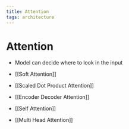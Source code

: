 ```yaml
---
title: Attention
tags: architecture
---
```


# Attention
- Model can decide where to look in the input

- [[Soft Attention]]

- [[Scaled Dot Product Attention]]

- [[Encoder Decoder Attention]]

- [[Self Attention]]

- [[Multi Head Attention]]






















